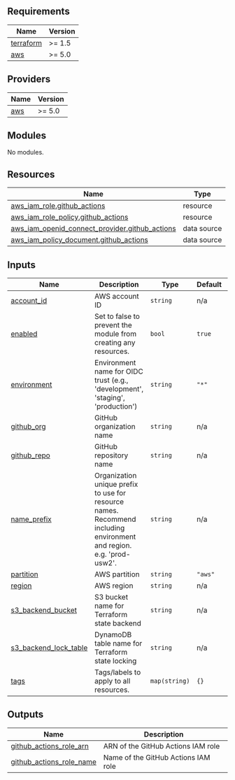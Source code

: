 <!-- BEGIN_TF_DOCS -->
## Requirements

| Name | Version |
|------|---------|
| <a name="requirement_terraform"></a> [terraform](#requirement\_terraform) | >= 1.5 |
| <a name="requirement_aws"></a> [aws](#requirement\_aws) | >= 5.0 |

## Providers

| Name | Version |
|------|---------|
| <a name="provider_aws"></a> [aws](#provider\_aws) | >= 5.0 |

## Modules

No modules.

## Resources

| Name | Type |
|------|------|
| [aws_iam_role.github_actions](https://registry.terraform.io/providers/hashicorp/aws/latest/docs/resources/iam_role) | resource |
| [aws_iam_role_policy.github_actions](https://registry.terraform.io/providers/hashicorp/aws/latest/docs/resources/iam_role_policy) | resource |
| [aws_iam_openid_connect_provider.github_actions](https://registry.terraform.io/providers/hashicorp/aws/latest/docs/data-sources/iam_openid_connect_provider) | data source |
| [aws_iam_policy_document.github_actions](https://registry.terraform.io/providers/hashicorp/aws/latest/docs/data-sources/iam_policy_document) | data source |

## Inputs

| Name | Description | Type | Default | Required |
|------|-------------|------|---------|:--------:|
| <a name="input_account_id"></a> [account\_id](#input\_account\_id) | AWS account ID | `string` | n/a | yes |
| <a name="input_enabled"></a> [enabled](#input\_enabled) | Set to false to prevent the module from creating any resources. | `bool` | `true` | no |
| <a name="input_environment"></a> [environment](#input\_environment) | Environment name for OIDC trust (e.g., 'development', 'staging', 'production') | `string` | `"*"` | no |
| <a name="input_github_org"></a> [github\_org](#input\_github\_org) | GitHub organization name | `string` | n/a | yes |
| <a name="input_github_repo"></a> [github\_repo](#input\_github\_repo) | GitHub repository name | `string` | n/a | yes |
| <a name="input_name_prefix"></a> [name\_prefix](#input\_name\_prefix) | Organization unique prefix to use for resource names. Recommend including environment and region. e.g. 'prod-usw2'. | `string` | n/a | yes |
| <a name="input_partition"></a> [partition](#input\_partition) | AWS partition | `string` | `"aws"` | no |
| <a name="input_region"></a> [region](#input\_region) | AWS region | `string` | n/a | yes |
| <a name="input_s3_backend_bucket"></a> [s3\_backend\_bucket](#input\_s3\_backend\_bucket) | S3 bucket name for Terraform state backend | `string` | n/a | yes |
| <a name="input_s3_backend_lock_table"></a> [s3\_backend\_lock\_table](#input\_s3\_backend\_lock\_table) | DynamoDB table name for Terraform state locking | `string` | n/a | yes |
| <a name="input_tags"></a> [tags](#input\_tags) | Tags/labels to apply to all resources. | `map(string)` | `{}` | no |

## Outputs

| Name | Description |
|------|-------------|
| <a name="output_github_actions_role_arn"></a> [github\_actions\_role\_arn](#output\_github\_actions\_role\_arn) | ARN of the GitHub Actions IAM role |
| <a name="output_github_actions_role_name"></a> [github\_actions\_role\_name](#output\_github\_actions\_role\_name) | Name of the GitHub Actions IAM role |
<!-- END_TF_DOCS -->    